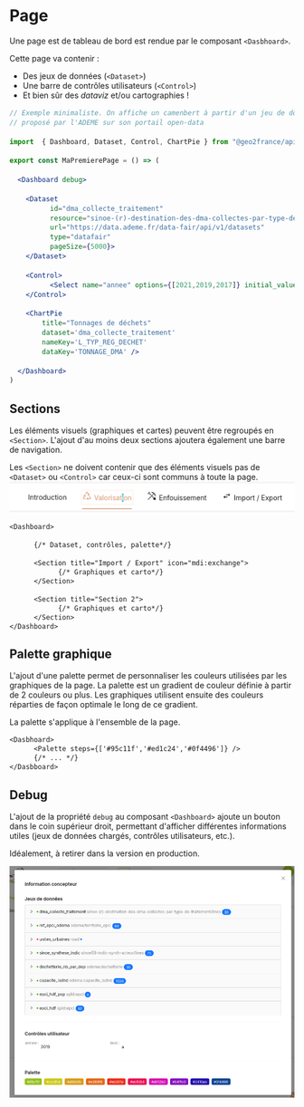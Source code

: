 # Page

Une page est de tableau de bord est rendue par le composant `<Dasbhoard>`.

Cette page va contenir :

- Des jeux de données (`<Dataset>`)
- Une barre de contrôles utilisateurs (`<Control>`)
- Et bien sûr des _dataviz_ et/ou cartographies !

```jsx
// Exemple minimaliste. On affiche un camenbert à partir d'un jeu de données 
// proposé par l'ADEME sur son portail open-data

import  { Dashboard, Dataset, Control, ChartPie } from "@geo2france/api-dashboard"

export const MaPremierePage = () => (

  <Dashboard debug>

    <Dataset 
          id="dma_collecte_traitement" 
          resource="sinoe-(r)-destination-des-dma-collectes-par-type-de-traitement/lines"
          url="https://data.ademe.fr/data-fair/api/v1/datasets"
          type="datafair"
          pageSize={5000}>
    </Dataset>

    <Control>
          <Select name="annee" options={[2021,2019,2017]} initial_value={2019} arrows={true} />
    </Control>

    <ChartPie 
        title="Tonnages de déchets" 
        dataset='dma_collecte_traitement' 
        nameKey='L_TYP_REG_DECHET' 
        dataKey='TONNAGE_DMA' />

  </Dashboard>
)
```

## Sections

Les éléments visuels (graphiques et cartes) peuvent être regroupés en `<Section>`. 
L'ajout d'au moins deux sections ajoutera également une barre de navigation.

Les `<Section>` ne doivent contenir que des éléments visuels pas de `<Dataset>` ou `<Control>` 
car ceux-ci sont communs à toute la page.
![sections](screenshot_tabbar.png)

```tsx
<Dashboard>

      {/* Dataset, contrôles, palette*/}

      <Section title="Import / Export" icon="mdi:exchange">
            {/* Graphiques et carto*/}
      </Section>
      
      <Section title="Section 2">
            {/* Graphiques et carto*/}
      </Section>
</Dashboard>
```

## Palette graphique

L'ajout d'une palette permet de personnaliser les couleurs utilisées par les graphiques de la page.
La palette est un gradient de couleur définie à partir de 2 couleurs ou plus.
Les graphiques utilisent ensuite des couleurs réparties de façon optimale le long de ce gradient.

La palette s'applique à l'ensemble de la page.

```tsx
<Dasbhoard>
      <Palette steps={['#95c11f','#ed1c24','#0f4496']} />
      {/* ... */}
</Dasbboard>
```


## Debug

L'ajout de la propriété `debug` au composant `<Dashboard>` ajoute un bouton dans le coin supérieur droit, 
permettant d'afficher différentes informations utiles (jeux de données chargés, contrôles utilisateurs, etc.).

Idéalement, à retirer dans la version en production.

![debug.png](debug.png)